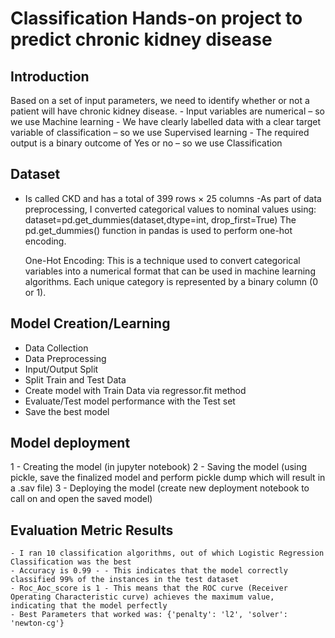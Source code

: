 # Classification Hands-on project to predict chronic kidney disease 

## Introduction
Based on a set of input parameters, we need to identify whether or not a patient will have chronic kidney disease. 
	- Input variables are numerical –  so we use Machine learning 
	- We have clearly labelled data with a clear target variable of classification – so we use Supervised learning 
	- The required output is a binary outcome of Yes or no – so we use Classification

## Dataset
- Is called CKD  and has a total of 399 rows × 25 columns
-As part of data preprocessing, I converted categorical values to nominal values using:
	dataset=pd.get_dummies(dataset,dtype=int, drop_first=True)
	 The pd.get_dummies() function in pandas is used to perform one-hot encoding.
	 
	One-Hot Encoding: This is a technique used to convert categorical variables into a numerical format that can be used in machine learning algorithms. Each unique category is represented by a binary column (0 or 1).
	
## Model Creation/Learning
- Data Collection
- Data Preprocessing
- Input/Output Split
- Split Train and Test Data 
- Create model with Train Data via regressor.fit method
- Evaluate/Test model performance with the Test set
- Save the best model 

## Model deployment
1 - Creating the model (in jupyter notebook)
2 - Saving the model (using pickle, save the finalized model and perform pickle dump which will result in a .sav file) 
3 - Deploying the model (create new deployment notebook to call on and open the saved model) 

## Evaluation Metric Results
	- I ran 10 classification algorithms, out of which Logistic Regression Classification was the best 
	- Accuracy is 0.99 - - This indicates that the model correctly classified 99% of the instances in the test dataset
	- Roc_Aoc_score is 1 - This means that the ROC curve (Receiver Operating Characteristic curve) achieves the maximum value,  indicating that the model perfectly
	- Best Parameters that worked was: {'penalty': 'l2', 'solver': 'newton-cg'}
